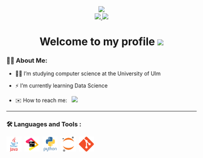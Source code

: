 <div id="header" align="center">
  <img src="https://media1.giphy.com/media/5eLDrEaRGHegx2FeF2/giphy.gif?cid=790b7611ljrzqwcvlbg72hvp7m76emzap172g2no7oi8j9of&rid=giphy.gif&ct=s" width="200"/>
  
  <div id="social">
    <a href="https://www.linkedin.com/in/fabian-karl-3511b2173/">
      <img src="https://img.shields.io/badge/LinkedIn-blue?logo=linkedin&logoColor=blue&style=social" height="30"/>
    </a>
    <a href="https://twitter.com/FabiKarl">
      <img src="https://img.shields.io/badge/Twitter-blue?logo=twitter&logoColor=blue&style=social" height="30"/>
    </a>
  </div>

  <h1>
    Welcome to my profile
    <img src="https://media.giphy.com/media/hvRJCLFzcasrR4ia7z/giphy.gif" width="30px"/>
  </h1>
</div>

### :man_technologist: About Me:
  - :man_student: I’m  studying computer science at the University of Ulm

  - :zap: I’m currently learning Data Science

  - :envelope: How to reach me: &nbsp; 
    <a href="https://www.linkedin.com/in/fabian-karl-3511b2173/">
      <img src="https://img.shields.io/badge/-Fabian_Karl-blue?style=flat&logo=Linkedin&logoColor=white" height="18"/>
    </a>

---
### :hammer_and_wrench: Languages and Tools :
  <div id="tools">
    <img src="https://github.com/devicons/devicon/blob/master/icons/java/java-original-wordmark.svg" title="Java" alt="Java" width="40" height="40"/>&nbsp;
    <img src="https://github.com/devicons/devicon/blob/master/icons/jetbrains/jetbrains-original.svg" title="Jetbrains-IDE" alt="Jetbrains-IDE" width="40" height="40"/>&nbsp;
    <img src="https://github.com/devicons/devicon/blob/master/icons/python/python-original-wordmark.svg" title="Python" alt="Python" width="40" height="40"/>&nbsp;
    <img src="https://github.com/devicons/devicon/blob/master/icons/jupyter/jupyter-original.svg" title="Jupyter" alt="Jupyter" width="40" height="40"/>&nbsp;
    <img src="https://github.com/devicons/devicon/blob/master/icons/git/git-plain.svg" title="Git" alt="Git" width="40" height="40"/>&nbsp;
    
  </div>
